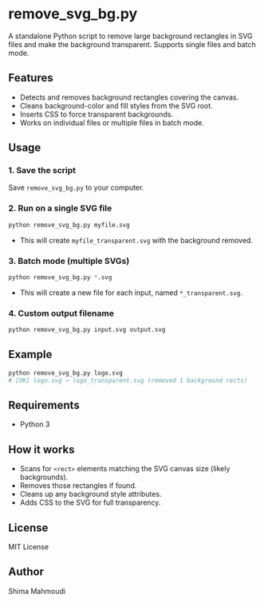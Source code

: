 # remove_svg_bg.py

A standalone Python script to remove large background rectangles in SVG files and make the background transparent. Supports single files and batch mode.

## Features

- Detects and removes background rectangles covering the canvas.
- Cleans background-color and fill styles from the SVG root.
- Inserts CSS to force transparent backgrounds.
- Works on individual files or multiple files in batch mode.

## Usage

### 1. Save the script

Save `remove_svg_bg.py` to your computer.

### 2. Run on a single SVG file

```bash
python remove_svg_bg.py myfile.svg
```

- This will create `myfile_transparent.svg` with the background removed.

### 3. Batch mode (multiple SVGs)

```bash
python remove_svg_bg.py *.svg
```

- This will create a new file for each input, named `*_transparent.svg`.

### 4. Custom output filename

```bash
python remove_svg_bg.py input.svg output.svg
```

## Example

```bash
python remove_svg_bg.py logo.svg
# [OK] logo.svg → logo_transparent.svg (removed 1 background rects)
```

## Requirements

- Python 3

## How it works

- Scans for `<rect>` elements matching the SVG canvas size (likely backgrounds).
- Removes those rectangles if found.
- Cleans up any background style attributes.
- Adds CSS to the SVG for full transparency.

## License

MIT License

## Author

Shima Mahmoudi
